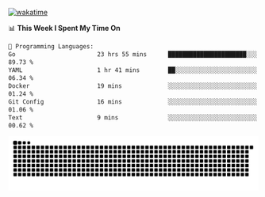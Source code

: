 [![wakatime](https://wakatime.com/badge/user/384f91c6-4eee-411f-8f3b-1b691f58a544.svg)](https://wakatime.com/@384f91c6-4eee-411f-8f3b-1b691f58a544)

<!--START_SECTION:waka-->
📊 **This Week I Spent My Time On** 

```text
💬 Programming Languages: 
Go                       23 hrs 55 mins      ██████████████████████░░░   89.73 % 
YAML                     1 hr 41 mins        ██░░░░░░░░░░░░░░░░░░░░░░░   06.34 % 
Docker                   19 mins             ░░░░░░░░░░░░░░░░░░░░░░░░░   01.24 % 
Git Config               16 mins             ░░░░░░░░░░░░░░░░░░░░░░░░░   01.06 % 
Text                     9 mins              ░░░░░░░░░░░░░░░░░░░░░░░░░   00.62 % 
```


<!--END_SECTION:waka-->

<picture>
  <source media="(prefers-color-scheme: dark)" srcset="https://raw.githubusercontent.com/fuwx295/fuwx295/output/github-contribution-grid-snake-dark.svg">
  <source media="(prefers-color-scheme: light)" srcset="https://raw.githubusercontent.com/fuwx295/fuwx295/output/github-contribution-grid-snake.svg">
  <img alt="github contribution grid snake animation" src="https://raw.githubusercontent.com/fuwx295/fuwx295/output/github-contribution-grid-snake.svg">
</picture>
